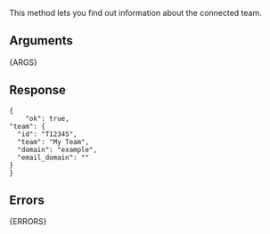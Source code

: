 
This method lets you find out information about the connected team.


## Arguments

{ARGS}


## Response

	{
		"ok": true,
    "team": {
      "id": "T12345",
      "team": "My Team",
      "domain": "example",
      "email_domain": ""
    }
	}


## Errors

{ERRORS}

